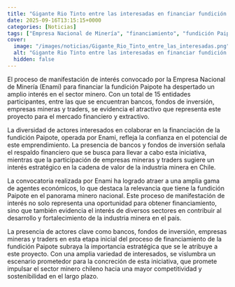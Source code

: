 ```yaml
---
title: "Gigante Rio Tinto entre las interesadas en financiar fundición Paipote de Enami"
date: 2025-09-16T13:15:15+0000
categories: [Noticias]
tags: ["Empresa Nacional de Minería", "financiamiento", "fundición Paipote", "sector minero", "bancos", "fondos de inversión", "empresas mineras", "traders", "mercado financiero", "extractivo", "colaborar", "financiación", "Enami", "potencial", "emprendimiento", "resp"]
cover:
  image: "/images/noticias/Gigante_Rio_Tinto_entre_las_interesadas.png"
  alt: "Gigante Rio Tinto entre las interesadas en financiar fundición Paipote de Enami"
  hidden: false
---
```


El proceso de manifestación de interés convocado por la Empresa Nacional de Minería (Enami) para financiar la fundición Paipote ha despertado un amplio interés en el sector minero. Con un total de 15 entidades participantes, entre las que se encuentran bancos, fondos de inversión, empresas mineras y traders, se evidencia el atractivo que representa este proyecto para el mercado financiero y extractivo.

La diversidad de actores interesados en colaborar en la financiación de la fundición Paipote, operada por Enami, refleja la confianza en el potencial de este emprendimiento. La presencia de bancos y fondos de inversión señala el respaldo financiero que se busca para llevar a cabo esta iniciativa, mientras que la participación de empresas mineras y traders sugiere un interés estratégico en la cadena de valor de la industria minera en Chile.

La convocatoria realizada por Enami ha logrado atraer a una amplia gama de agentes económicos, lo que destaca la relevancia que tiene la fundición Paipote en el panorama minero nacional. Este proceso de manifestación de interés no solo representa una oportunidad para obtener financiamiento, sino que también evidencia el interés de diversos sectores en contribuir al desarrollo y fortalecimiento de la industria minera en el país.

La presencia de actores clave como bancos, fondos de inversión, empresas mineras y traders en esta etapa inicial del proceso de financiamiento de la fundición Paipote subraya la importancia estratégica que se le atribuye a este proyecto. Con una amplia variedad de interesados, se vislumbra un escenario prometedor para la concreción de esta iniciativa, que promete impulsar el sector minero chileno hacia una mayor competitividad y sostenibilidad en el largo plazo.
